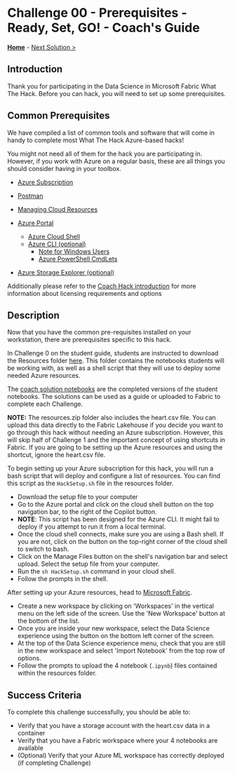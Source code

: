 # Challenge 00 - Prerequisites - Ready, Set, GO! - Coach's Guide 

**[Home](./README.md)** - [Next Solution >](./Solution-01.md)

## Introduction

Thank you for participating in the Data Science in Microsoft Fabric What The Hack. Before you can hack, you will need to set up some prerequisites.

## Common Prerequisites

We have compiled a list of common tools and software that will come in handy to complete most What The Hack Azure-based hacks!

You might not need all of them for the hack you are participating in. However, if you work with Azure on a regular basis, these are all things you should consider having in your toolbox.

<!-- If you are editing this template manually, be aware that these links are only designed to work if this Markdown file is in the /xxx-HackName/Student/ folder of your hack. -->

- [Azure Subscription](../Student/000-HowToHack/WTH-Common-Prerequisites.md#azure-subscription)
- [Postman](https://www.postman.com/downloads/)
- [Managing Cloud Resources](../Student/000-HowToHack/WTH-Common-Prerequisites.md#managing-cloud-resources)
- [Azure Portal](../Student/000-HowToHack/WTH-Common-Prerequisites.md#azure-portal)
    - [Azure Cloud Shell](../Student/000-HowToHack/WTH-Common-Prerequisites.md#azure-cloud-shell)
  - [Azure CLI (optional)](../Student/000-HowToHack/WTH-Common-Prerequisites.md#azure-cli)
    - [Note for Windows Users](../Student/000-HowToHack/WTH-Common-Prerequisites.md#note-for-windows-users)
    - [Azure PowerShell CmdLets](../Student/000-HowToHack/WTH-Common-Prerequisites.md#azure-powershell-cmdlets)

- [Azure Storage Explorer (optional)](../Student/000-HowToHack/WTH-Common-Prerequisites.md#azure-storage-explorer)

Additionally please refer to the [Coach Hack introduction](./README.md) for more information about licensing requirements and options
## Description

Now that you have the common pre-requisites installed on your workstation, there are prerequisites specific to this hack.

In Challenge 0 on the student guide, students are instructed to download the Resources folder [here](https://aka.ms/FabricdsWTHResources). This folder contains the notebooks students will be working with, as well as a shell script that they will use to deploy some needed Azure resources. 

The [coach solution notebooks](./Solutions/) are the completed versions of the student notebooks. The solutions can be used as a guide or uploaded to Fabric to complete each Challenge.


**NOTE:** The resources.zip folder also includes the heart.csv file. You can upload this data directly to the Fabric Lakehouse if you decide you want to go through this hack without needing an Azure subscription. However, this will skip half of Challenge 1 and the important concept of using shortcuts in Fabric. If you are going to be setting up the Azure resources and using the shortcut, ignore the heart.csv file.

To begin setting up your Azure subscription for this hack, you will run a bash script that will deploy and configure a list of resources. You can find this script as the `HackSetup.sh` file in the resources folder. 
 - Download the setup file to your computer
 - Go to the Azure portal and click on the cloud shell button on the top navigation bar, to the right of the Copilot button.
  - **NOTE**: This script has been designed for the Azure CLI. It might fail to deploy if you attempt to run it from a local terminal.
 - Once the cloud shell connects, make sure you are using a Bash shell. If you are not, click on the button on the top-right corner of the cloud shell to switch to bash.
 - Click on the Manage Files button on the shell's navigation bar and select upload. Select the setup file from your computer.
 - Run the `sh HackSetup.sh` command in your cloud shell.
 - Follow the prompts in the shell.

After setting up your Azure resources, head to [Microsoft Fabric](https://fabric.microsoft.com/). 
 - Create a new workspace by clicking on 'Workspaces' in the vertical menu on the left side of the screen. Use the 'New Workspace' button at the bottom of the list.
 - Once you are inside your new workspace, select the Data Science experience using the button on the bottom left corner of the screen.
 - At the top of the Data Science experience menu, check that you are still in the new workspace and select 'Import Notebook' from the top row of options.
 - Follow the prompts to upload the 4 notebook (`.ipynb`) files contained within the resources folder.


## Success Criteria

To complete this challenge successfully, you should be able to:

- Verify that you have a storage account with the heart.csv data in a container
- Verify that you have a Fabric workspace where your 4 notebooks are available
- (Optional) Verify that your Azure ML workspace has correctly deployed (if completing Challenge)
